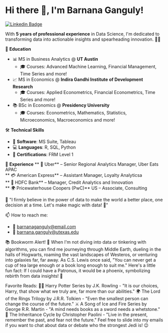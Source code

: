 # Hi there 👋, I'm Barnana Ganguly!

[![Linkedin Badge](https://img.shields.io/badge/-BarnanaGanguly-blue?style=flat-square&logo=Linkedin&logoColor=white&link=https://www.linkedin.com/in/barnanaganguly/)](https://www.linkedin.com/in/barnanaganguly/)

With **5 years of professional experience** in Data Science, I'm dedicated to transforming data into actionable insights and spearheading innovation. 🚀✨

🏫 **Education**
- 📊 MS in Business Analytics @ **UT Austin**
    - 🎓 Courses: Advanced Machine Learning, Financial Management, Time Series and more!
- 📈 MS in Economics @ **Indira Gandhi Institute of Development Research**
    - 🎓 Courses: Applied Econometrics, Financial Econometrics, Time Series and more!
- 📚 BSc in Economics @ **Presidency University**
    - 🎓 Courses: Econometrics, Mathematics, Statistics, Microeconomics, Macroeconomics and more!

🛠️ **Technical Skills**
- 💼 **Software**: MS Suite, Tableau
- 💻 **Languages**: R, SQL, Python
- 📜 **Certifications**: FRM Level 1

🔭 **Experience**
** 🍔 Uber** – Senior Regional Analytics Manager, Uber Eats APAC  
** 💳 American Express** – Assistant Manager, Loyalty Analyticsa   
** 🏦 HDFC Bank** – Manager, Credit Analytics and Innovation  
** 🌍 Pricewaterhouse Coopers (PwC)** US – Associate, Consulting   

📢 "I firmly believe in the power of data to make the world a better place, one decision at a time. Let's make magic with data! 🌟"

📫 How to reach me: 
- 📧 barnanaganguly@email.com
- 📧 barnana.ganguly@utexas.edu

📚 Bookworm Alert! 🚨
When I'm not diving into data or tinkering with algorithms, you can find me journeying through Middle Earth, dueling in the halls of Hogwarts, roaming the vast landscapes of Westeros, or venturing into galaxies far, far away. As C.S. Lewis once said, "You can never get a cup of tea large enough or a book long enough to suit me."
Here's a little fun fact: If I could have a Patronus, it would be a phoenix, symbolizing rebirth from data insights! 🦅

Favorite Reads:
🧙‍♂️ Harry Potter Series by J.K. Rowling - "It is our choices, Harry, that show what we truly are, far more than our abilities."
🌍 The Lord of the Rings Trilogy by J.R.R. Tolkien - "Even the smallest person can change the course of the future."
⚔️ A Song of Ice and Fire Series by George R.R. Martin - "A mind needs books as a sword needs a whetstone."
🐉 The Inheritance Cycle by Christopher Paolini - "Live in the present, remember the past, and fear not the future."
Feel free to slide into my emails if you want to chat about data or debate who the strongest Jedi is! 😉

